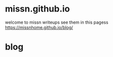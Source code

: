 # missn.github.io
welcome to missn writeups see them in this pagess
https://missnhome.github.io/blog/
# blog
